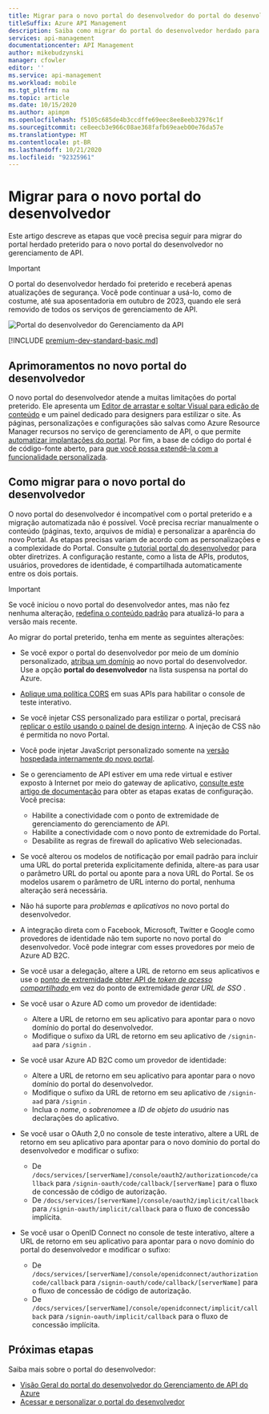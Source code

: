 ```yaml
---
title: Migrar para o novo portal do desenvolvedor do portal do desenvolvedor herdado
titleSuffix: Azure API Management
description: Saiba como migrar do portal do desenvolvedor herdado para o novo portal do desenvolvedor no gerenciamento de API.
services: api-management
documentationcenter: API Management
author: mikebudzynski
manager: cfowler
editor: ''
ms.service: api-management
ms.workload: mobile
ms.tgt_pltfrm: na
ms.topic: article
ms.date: 10/15/2020
ms.author: apimpm
ms.openlocfilehash: f5105c685de4b3ccdffe69eec8ee8eeb32976c1f
ms.sourcegitcommit: ce8eecb3e966c08ae368fafb69eaeb00e76da57e
ms.translationtype: MT
ms.contentlocale: pt-BR
ms.lasthandoff: 10/21/2020
ms.locfileid: "92325961"
---
```

# <a name="migrate-to-the-new-developer-portal"></a>Migrar para o novo portal do desenvolvedor

Este artigo descreve as etapas que você precisa seguir para migrar do portal herdado preterido para o novo portal do desenvolvedor no gerenciamento de API.

> [!IMPORTANT]
> O portal do desenvolvedor herdado foi preterido e receberá apenas atualizações de segurança. Você pode continuar a usá-lo, como de costume, até sua aposentadoria em outubro de 2023, quando ele será removido de todos os serviços de gerenciamento de API.

![Portal do desenvolvedor do Gerenciamento da API](media/api-management-howto-developer-portal/cover.png)

[!INCLUDE [premium-dev-standard-basic.md](../../includes/api-management-availability-premium-dev-standard-basic.md)]

## <a name="improvements-in-new-developer-portal"></a>Aprimoramentos no novo portal do desenvolvedor

O novo portal do desenvolvedor atende a muitas limitações do portal preterido. Ele apresenta um [Editor de arrastar e soltar Visual para edição de conteúdo](api-management-howto-developer-portal-customize.md) e um painel dedicado para designers para estilizar o site. As páginas, personalizações e configurações são salvas como Azure Resource Manager recursos no serviço de gerenciamento de API, o que permite [automatizar implantações do portal](api-management-howto-developer-portal.md#automate). Por fim, a base de código do portal é de código-fonte aberto, para [que você possa estendê-la com a funcionalidade personalizada](api-management-howto-developer-portal.md#managed-vs-self-hosted).

## <a name="how-to-migrate-to-new-developer-portal"></a>Como migrar para o novo portal do desenvolvedor

O novo portal do desenvolvedor é incompatível com o portal preterido e a migração automatizada não é possível. Você precisa recriar manualmente o conteúdo (páginas, texto, arquivos de mídia) e personalizar a aparência do novo Portal. As etapas precisas variam de acordo com as personalizações e a complexidade do Portal. Consulte [o tutorial portal do desenvolvedor](api-management-howto-developer-portal-customize.md) para obter diretrizes. A configuração restante, como a lista de APIs, produtos, usuários, provedores de identidade, é compartilhada automaticamente entre os dois portais.

> [!IMPORTANT]
> Se você iniciou o novo portal do desenvolvedor antes, mas não fez nenhuma alteração, [redefina o conteúdo padrão](api-management-howto-developer-portal.md#preview-to-ga) para atualizá-lo para a versão mais recente.

Ao migrar do portal preterido, tenha em mente as seguintes alterações:

- Se você expor o portal do desenvolvedor por meio de um domínio personalizado, [atribua um domínio](configure-custom-domain.md) ao novo portal do desenvolvedor. Use a opção **portal do desenvolvedor** na lista suspensa na portal do Azure.
- [Aplique uma política CORS](api-management-howto-developer-portal.md#cors) em suas APIs para habilitar o console de teste interativo.
- Se você injetar CSS personalizado para estilizar o portal, precisará [replicar o estilo usando o painel de design interno](api-management-howto-developer-portal-customize.md). A injeção de CSS não é permitida no novo Portal.
- Você pode injetar JavaScript personalizado somente na [versão hospedada internamente do novo portal](api-management-howto-developer-portal.md#managed-vs-self-hosted).
- Se o gerenciamento de API estiver em uma rede virtual e estiver exposto à Internet por meio do gateway de aplicativo, [consulte este artigo de documentação](api-management-howto-integrate-internal-vnet-appgateway.md) para obter as etapas exatas de configuração. Você precisa:

    - Habilite a conectividade com o ponto de extremidade de gerenciamento do gerenciamento de API.
    - Habilite a conectividade com o novo ponto de extremidade do Portal.
    - Desabilite as regras de firewall do aplicativo Web selecionadas.

- Se você alterou os modelos de notificação por email padrão para incluir uma URL do portal preterida explicitamente definida, altere-as para usar o parâmetro URL do portal ou aponte para a nova URL do Portal. Se os modelos usarem o parâmetro de URL interno do portal, nenhuma alteração será necessária.
- Não há suporte para *problemas* e *aplicativos* no novo portal do desenvolvedor.
- A integração direta com o Facebook, Microsoft, Twitter e Google como provedores de identidade não tem suporte no novo portal do desenvolvedor. Você pode integrar com esses provedores por meio de Azure AD B2C.
- Se você usar a delegação, altere a URL de retorno em seus aplicativos e use o [ponto de extremidade obter API de *token de acesso compartilhado* ](/rest/api/apimanagement/2019-12-01/user/getsharedaccesstoken) em vez do ponto de extremidade *gerar URL de SSO* .
- Se você usar o Azure AD como um provedor de identidade:

    - Altere a URL de retorno em seu aplicativo para apontar para o novo domínio do portal do desenvolvedor.
    - Modifique o sufixo da URL de retorno em seu aplicativo de `/signin-aad` para `/signin` .

- Se você usar Azure AD B2C como um provedor de identidade:

    - Altere a URL de retorno em seu aplicativo para apontar para o novo domínio do portal do desenvolvedor.
    - Modifique o sufixo da URL de retorno em seu aplicativo de `/signin-aad` para `/signin` .
    - Inclua o *nome*, o *sobrenome*e a *ID de objeto do usuário* nas declarações do aplicativo.

- Se você usar o OAuth 2,0 no console de teste interativo, altere a URL de retorno em seu aplicativo para apontar para o novo domínio do portal do desenvolvedor e modificar o sufixo:

    - De `/docs/services/[serverName]/console/oauth2/authorizationcode/callback` para `/signin-oauth/code/callback/[serverName]` para o fluxo de concessão de código de autorização.
    - De `/docs/services/[serverName]/console/oauth2/implicit/callback` para `/signin-oauth/implicit/callback` para o fluxo de concessão implícita.
- Se você usar o OpenID Connect no console de teste interativo, altere a URL de retorno em seu aplicativo para apontar para o novo domínio do portal do desenvolvedor e modificar o sufixo:

    - De `/docs/services/[serverName]/console/openidconnect/authorizationcode/callback` para `/signin-oauth/code/callback/[serverName]` para o fluxo de concessão de código de autorização.
    - De `/docs/services/[serverName]/console/openidconnect/implicit/callback` para `/signin-oauth/implicit/callback` para o fluxo de concessão implícita.

## <a name="next-steps"></a>Próximas etapas

Saiba mais sobre o portal do desenvolvedor:

- [Visão Geral do portal do desenvolvedor do Gerenciamento de API do Azure](api-management-howto-developer-portal.md)
- [Acessar e personalizar o portal do desenvolvedor](api-management-howto-developer-portal-customize.md)